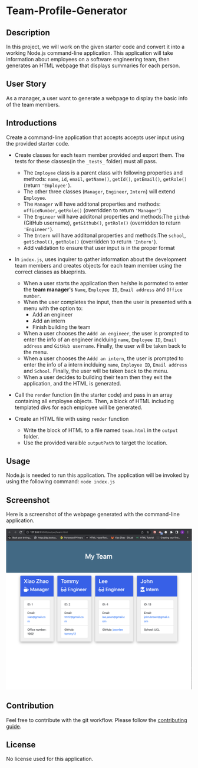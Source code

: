 # Team-Profile-Generator

## Description 
In this project, we will work on the given starter code and convert it into a working Node.js command-line application. This application will take information about employees on a software engineering team, then generates an HTML webpage that displays summaries for each person. 

## User Story
As a manager, a user want to generate a webpage to display the basic info of the team members.

## Introductions
Create a command-line application that accepts accepts user input using the provided starter code.
* Create classes for each team member provided and export them. The tests for these classes(in the `_tests_` folder) must all pass.
    * The `Employee` class is a parent class with following properties and methods: `name`, `id`, `email`, `getName()`, `getId()`, `getEmail()`, `getRole()` (return `'Employee'`).
    * The other three classes (`Manager`, `Engineer`, `Intern`) will extend `Employee`.
    * The `Manager` will have additonal properties and methods: `officeNumber`, `getRole()` (overridden to return `'Manager'`)
    * The `Engineer` will have additonal properties and methods:The `github` (GitHub username), `getGithub()`, `getRole()` (overridden to return `'Engineer'`).
    * The `Intern` will have additonal properties and methods:The `school`, `getSchool()`, `getRole()` (overridden to return `'Intern'`).
    * Add validation to ensure that user input is in the proper format

* In `index.js`, uses inquirer to gather information about the development team members and creates objects for each team member using the correct classes as blueprints.
    * When a user starts the application then he/she is pormoted to enter the **team manager**'s `Name`, `Employee ID`, `Email address` and `Office number`.
    * When the user completes the input, then the user is presented with a menu with the option to:
        * Add an engineer
        * Add an intern
        * Finish building the team
    * When a user chooses the `Addd an engineer`, the user is prompted to enter the info of an engineer inclduing `name`, `Employee ID`, `Email address` and `GitHub username`. Finally, the user will be taken back to the menu.
    * When a user chooses the `Addd an intern`, the user is prompted to enter the info of a intern inclduing `name`, `Employee ID`, `Email address` and `School`. Finally, the user will be taken back to the menu.
    * When a user decides to building their team then they exit the application, and the HTML is generated.

* Call the `render` function (in the starter code) and pass in an array containing all employee objects. Then, a block of HTML including templated divs for each employee will be generated.

* Create an HTML file with using `render` function
    * Write the block of HTML to a file named `team.html` in the `output` folder.
    * Use the provided varaible `outputPath` to target the location.

## Usage
Node.js is needed to run this application. The application will be invoked by using the following command:
`node index.js`

## Screenshot
Here is a screenshot of the webpage generated with the command-line application.

![Screenshot](./output/Screenshot%20.png)

## Contribution 
Feel free to contribute with the git workflow. Please follow the [contributing guide](https://github.com/github/docs/blob/main/CONTRIBUTING.md).

## License
No license used for this application.

